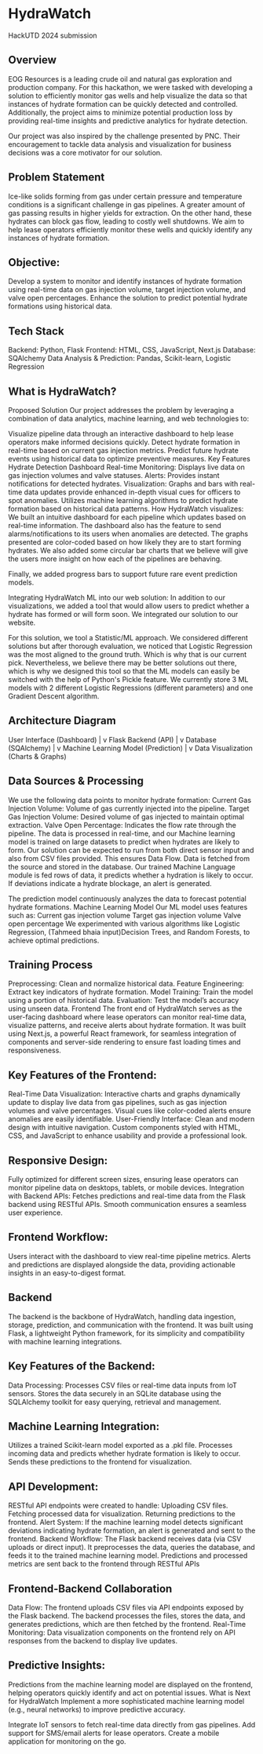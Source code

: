 # HydraWatch
HackUTD 2024 submission

## Overview
EOG Resources is a leading crude oil and natural gas exploration and production company. For this hackathon, we were tasked with developing a solution to efficiently monitor gas wells and help visualize the data so that instances of hydrate formation can be quickly detected and controlled. Additionally, the project aims to minimize potential production loss by providing real-time insights and predictive analytics for hydrate detection.

Our project was also inspired by the challenge presented by PNC. Their encouragement to tackle data analysis and visualization for business decisions was a core motivator for our solution.

## Problem Statement
Ice-like solids forming from gas under certain pressure and temperature conditions is a significant challenge in gas pipelines. A greater amount of gas passing results in higher yields for extraction. On the other hand, these hydrates can block gas flow, leading to costly well shutdowns. We aim to help lease operators efficiently monitor these wells and quickly identify any instances of hydrate formation.

## Objective:
Develop a system to monitor and identify instances of hydrate formation using real-time data on gas injection volume, target injection volume, and valve open percentages. Enhance the solution to predict potential hydrate formations using historical data.

## Tech Stack
Backend: Python, Flask Frontend: HTML, CSS, JavaScript, Next.js Database: SQAlchemy Data Analysis & Prediction: Pandas, Scikit-learn, Logistic Regression

## What is HydraWatch?
Proposed Solution
Our project addresses the problem by leveraging a combination of data analytics, machine learning, and web technologies to:

Visualize pipeline data through an interactive dashboard to help lease operators make informed decisions quickly.
Detect hydrate formation in real-time based on current gas injection metrics.
Predict future hydrate events using historical data to optimize preventive measures.
Key Features
Hydrate Detection Dashboard
Real-time Monitoring: Displays live data on gas injection volumes and valve statuses.
Alerts: Provides instant notifications for detected hydrates.
Visualization: Graphs and bars with real-time data updates provide enhanced in-depth visual cues for officers to spot anomalies.
Utilizes machine learning algorithms to predict hydrate formation based on historical data patterns.
How HydraWatch visualizes:
We built an intuitive dashboard for each pipeline which updates based on real-time information. The dashboard also has the feature to send alarms/notifications to its users when anomalies are detected. The graphs presented are color-coded based on how likely they are to start forming hydrates. We also added some circular bar charts that we believe will give the users more insight on how each of the pipelines are behaving.

Finally, we added progress bars to support future rare event prediction models.

Integrating HydraWatch ML into our web solution:
In addition to our visualizations, we added a tool that would allow users to predict whether a hydrate has formed or will form soon. We integrated our solution to our website.

For this solution, we tool a Statistic/ML approach. We considered different solutions but after thorough evaluation, we noticed that Logistic Regression was the most aligned to the ground truth. Which is why that is our current pick. Nevertheless, we believe there may be better solutions out there, which is why we designed this tool so that the ML models can easily be switched with the help of Python's Pickle feature. We currently store 3 ML models with 2 different Logistic Regressions (different parameters) and one Gradient Descent algorithm.

## Architecture Diagram
User Interface (Dashboard) | v Flask Backend (API) | v Database (SQAlchemy) | v Machine Learning Model (Prediction) | v Data Visualization (Charts & Graphs)

## Data Sources & Processing
We use the following data points to monitor hydrate formation: Current Gas Injection Volume: Volume of gas currently injected into the pipeline. Target Gas Injection Volume: Desired volume of gas injected to maintain optimal extraction. Valve Open Percentage: Indicates the flow rate through the pipeline. The data is processed in real-time, and our Machine learning model is trained on large datasets to predict when hydrates are likely to form. Our solution can be expected to run from both direct sensor input and also from CSV files provided. This ensures Data Flow. Data is fetched from the source and stored in the database. Our trained Machine Language module is fed rows of data, it predicts whether a hydration is likely to occur. If deviations indicate a hydrate blockage, an alert is generated.

The prediction model continuously analyzes the data to forecast potential hydrate formations. Machine Learning Model Our ML model uses features such as: Current gas injection volume Target gas injection volume Valve open percentage We experimented with various algorithms like Logistic Regression, (Tahmeed bhaia input)Decision Trees, and Random Forests, to achieve optimal predictions.

## Training Process
Preprocessing: Clean and normalize historical data. Feature Engineering: Extract key indicators of hydrate formation. Model Training: Train the model using a portion of historical data. Evaluation: Test the model’s accuracy using unseen data. Frontend The front end of HydraWatch serves as the user-facing dashboard where lease operators can monitor real-time data, visualize patterns, and receive alerts about hydrate formation. It was built using Next.js, a powerful React framework, for seamless integration of components and server-side rendering to ensure fast loading times and responsiveness.

## Key Features of the Frontend:
Real-Time Data Visualization:
Interactive charts and graphs dynamically update to display live data from gas pipelines, such as gas injection volumes and valve percentages. Visual cues like color-coded alerts ensure anomalies are easily identifiable. User-Friendly Interface: Clean and modern design with intuitive navigation. Custom components styled with HTML, CSS, and JavaScript to enhance usability and provide a professional look.

## Responsive Design:
Fully optimized for different screen sizes, ensuring lease operators can monitor pipeline data on desktops, tablets, or mobile devices. Integration with Backend APIs: Fetches predictions and real-time data from the Flask backend using RESTful APIs. Smooth communication ensures a seamless user experience.

## Frontend Workflow:
Users interact with the dashboard to view real-time pipeline metrics. Alerts and predictions are displayed alongside the data, providing actionable insights in an easy-to-digest format.

## Backend
The backend is the backbone of HydraWatch, handling data ingestion, storage, prediction, and communication with the frontend. It was built using Flask, a lightweight Python framework, for its simplicity and compatibility with machine learning integrations.

## Key Features of the Backend:
Data Processing:
Processes CSV files or real-time data inputs from IoT sensors. Stores the data securely in an SQLite database using the SQLAlchemy toolkit for easy querying, retrieval and management.

## Machine Learning Integration:
Utilizes a trained Scikit-learn model exported as a .pkl file. Processes incoming data and predicts whether hydrate formation is likely to occur. Sends these predictions to the frontend for visualization.

## API Development:
RESTful API endpoints were created to handle: Uploading CSV files. Fetching processed data for visualization. Returning predictions to the frontend. Alert System: If the machine learning model detects significant deviations indicating hydrate formation, an alert is generated and sent to the frontend. Backend Workflow: The Flask backend receives data (via CSV uploads or direct input). It preprocesses the data, queries the database, and feeds it to the trained machine learning model. Predictions and processed metrics are sent back to the frontend through RESTful APIs

## Frontend-Backend Collaboration
Data Flow:
The frontend uploads CSV files via API endpoints exposed by the Flask backend. The backend processes the files, stores the data, and generates predictions, which are then fetched by the frontend. Real-Time Monitoring: Data visualization components on the frontend rely on API responses from the backend to display live updates.

## Predictive Insights:
Predictions from the machine learning model are displayed on the frontend, helping operators quickly identify and act on potential issues. What is Next for HydraWatch Implement a more sophisticated machine learning model (e.g., neural networks) to improve predictive accuracy.

Integrate IoT sensors to fetch real-time data directly from gas pipelines.
Add support for SMS/email alerts for lease operators. Create a mobile application for monitoring on the go.
